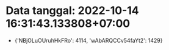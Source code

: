 # Data tanggal: 2022-10-14 16:31:43.133808+07:00

* {'NBjOLuOUruhHkFRo': 4114, 'wAbARQCCv54faYt2': 1429}
